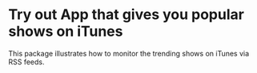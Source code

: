 Try out
App that gives you popular shows on iTunes
====================

This package illustrates how to monitor the trending shows on iTunes via RSS feeds. 

      
